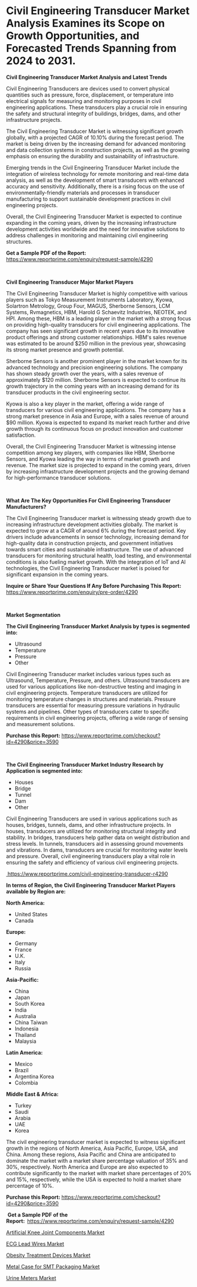 <p><h1>Civil Engineering Transducer Market Analysis Examines its Scope on Growth Opportunities, and Forecasted Trends Spanning from 2024 to 2031.</h1></p><p><strong>Civil Engineering Transducer Market Analysis and Latest Trends</strong></p>
<p><p>Civil Engineering Transducers are devices used to convert physical quantities such as pressure, force, displacement, or temperature into electrical signals for measuring and monitoring purposes in civil engineering applications. These transducers play a crucial role in ensuring the safety and structural integrity of buildings, bridges, dams, and other infrastructure projects.</p><p>The Civil Engineering Transducer Market is witnessing significant growth globally, with a projected CAGR of 10.10% during the forecast period. The market is being driven by the increasing demand for advanced monitoring and data collection systems in construction projects, as well as the growing emphasis on ensuring the durability and sustainability of infrastructure.</p><p>Emerging trends in the Civil Engineering Transducer Market include the integration of wireless technology for remote monitoring and real-time data analysis, as well as the development of smart transducers with enhanced accuracy and sensitivity. Additionally, there is a rising focus on the use of environmentally-friendly materials and processes in transducer manufacturing to support sustainable development practices in civil engineering projects.</p><p>Overall, the Civil Engineering Transducer Market is expected to continue expanding in the coming years, driven by the increasing infrastructure development activities worldwide and the need for innovative solutions to address challenges in monitoring and maintaining civil engineering structures.</p></p>
<p><strong>Get a Sample PDF of the Report:&nbsp;</strong> <a href="https://www.reportprime.com/enquiry/request-sample/4290">https://www.reportprime.com/enquiry/request-sample/4290</a></p>
<p>&nbsp;</p>
<p><strong>Civil Engineering Transducer Major Market Players</strong></p>
<p><p>The Civil Engineering Transducer Market is highly competitive with various players such as Tokyo Measurement Instruments Laboratory, Kyowa, Solartron Metrology, Group Four, MAGUS, Sherborne Sensors, LCM Systems, Rvmagnetics, HBM, Harold G Schaevitz Industries, NEOTEK, and HPI. Among these, HBM is a leading player in the market with a strong focus on providing high-quality transducers for civil engineering applications. The company has seen significant growth in recent years due to its innovative product offerings and strong customer relationships. HBM's sales revenue was estimated to be around $250 million in the previous year, showcasing its strong market presence and growth potential.</p><p>Sherborne Sensors is another prominent player in the market known for its advanced technology and precision engineering solutions. The company has shown steady growth over the years, with a sales revenue of approximately $120 million. Sherborne Sensors is expected to continue its growth trajectory in the coming years with an increasing demand for its transducer products in the civil engineering sector.</p><p>Kyowa is also a key player in the market, offering a wide range of transducers for various civil engineering applications. The company has a strong market presence in Asia and Europe, with a sales revenue of around $90 million. Kyowa is expected to expand its market reach further and drive growth through its continuous focus on product innovation and customer satisfaction.</p><p>Overall, the Civil Engineering Transducer Market is witnessing intense competition among key players, with companies like HBM, Sherborne Sensors, and Kyowa leading the way in terms of market growth and revenue. The market size is projected to expand in the coming years, driven by increasing infrastructure development projects and the growing demand for high-performance transducer solutions.</p></p>
<p>&nbsp;</p>
<p><strong>What Are The Key Opportunities For Civil Engineering Transducer Manufacturers?</strong></p>
<p><p>The Civil Engineering Transducer market is witnessing steady growth due to increasing infrastructure development activities globally. The market is expected to grow at a CAGR of around 6% during the forecast period. Key drivers include advancements in sensor technology, increasing demand for high-quality data in construction projects, and government initiatives towards smart cities and sustainable infrastructure. The use of advanced transducers for monitoring structural health, load testing, and environmental conditions is also fueling market growth. With the integration of IoT and AI technologies, the Civil Engineering Transducer market is poised for significant expansion in the coming years.</p></p>
<p><strong>Inquire or Share Your Questions If Any Before Purchasing This Report:</strong> <a href="https://www.reportprime.com/enquiry/pre-order/4290">https://www.reportprime.com/enquiry/pre-order/4290</a></p>
<p>&nbsp;</p>
<p><strong>Market Segmentation</strong></p>
<p><strong>The Civil Engineering Transducer Market Analysis by types is segmented into:</strong></p>
<p><ul><li>Ultrasound</li><li>Temperature</li><li>Pressure</li><li>Other</li></ul></p>
<p><p>Civil Engineering Transducer market includes various types such as Ultrasound, Temperature, Pressure, and others. Ultrasound transducers are used for various applications like non-destructive testing and imaging in civil engineering projects. Temperature transducers are utilized for monitoring temperature changes in structures and materials. Pressure transducers are essential for measuring pressure variations in hydraulic systems and pipelines. Other types of transducers cater to specific requirements in civil engineering projects, offering a wide range of sensing and measurement solutions.</p></p>
<p><strong>Purchase this Report:&nbsp;</strong><a href="https://www.reportprime.com/checkout?id=4290&price=3590">https://www.reportprime.com/checkout?id=4290&price=3590</a></p>
<p>&nbsp;</p>
<p><strong>The Civil Engineering Transducer Market Industry Research by Application is segmented into:</strong></p>
<p><ul><li>Houses</li><li>Bridge</li><li>Tunnel</li><li>Dam</li><li>Other</li></ul></p>
<p><p>Civil Engineering Transducers are used in various applications such as houses, bridges, tunnels, dams, and other infrastructure projects. In houses, transducers are utilized for monitoring structural integrity and stability. In bridges, transducers help gather data on weight distribution and stress levels. In tunnels, transducers aid in assessing ground movements and vibrations. In dams, transducers are crucial for monitoring water levels and pressure. Overall, civil engineering transducers play a vital role in ensuring the safety and efficiency of various civil engineering projects.</p></p>
<p><a href="https://www.reportprime.com/civil-engineering-transducer-r4290">&nbsp;https://www.reportprime.com/civil-engineering-transducer-r4290</a></p>
<p><strong>In terms of Region, the Civil Engineering Transducer Market Players available by Region are:</strong></p>
<p>
    <p> <strong> North America: </strong>
        <ul>
            <li>United States</li>
            <li>Canada</li>
        </ul>
        </p> 
    <p> <strong> Europe: </strong>
        <ul>
            <li>Germany</li>
            <li>France</li>
            <li>U.K.</li>
            <li>Italy</li>
            <li>Russia</li>
        </ul>
        </p> 
    <p> <strong> Asia-Pacific: </strong>
        <ul>
            <li>China</li>
            <li>Japan</li>
            <li>South Korea</li>
            <li>India</li>
            <li>Australia</li>
            <li>China Taiwan</li>
            <li>Indonesia</li>
            <li>Thailand</li>
            <li>Malaysia</li>
        </ul>
        </p> 
    <p> <strong> Latin America: </strong>
        <ul>
            <li>Mexico</li>
            <li>Brazil</li>
            <li>Argentina Korea</li>
            <li>Colombia</li>
        </ul>
        </p> 
    <p> <strong> Middle East & Africa: </strong>
        <ul>
            <li>Turkey</li>
            <li>Saudi</li>
            <li>Arabia</li>
            <li>UAE</li>
            <li>Korea</li>
        </ul>
    </p>
    </p>
<p><p>The civil engineering transducer market is expected to witness significant growth in the regions of North America, Asia Pacific, Europe, USA, and China. Among these regions, Asia Pacific and China are anticipated to dominate the market with a market share percentage valuation of 35% and 30%, respectively. North America and Europe are also expected to contribute significantly to the market with market share percentages of 20% and 15%, respectively, while the USA is expected to hold a market share percentage of 10%.</p></p>
<p><strong>Purchase this Report: </strong><a href="https://www.reportprime.com/checkout?id=4290&price=3590">https://www.reportprime.com/checkout?id=4290&price=3590</a></p>
<p>&nbsp;<strong>Get a Sample PDF of the Report:&nbsp;&nbsp;</strong><a href="https://www.reportprime.com/enquiry/request-sample/4290">https://www.reportprime.com/enquiry/request-sample/4290</a></p>
<p><strong></strong></p>
<p><p><a href="https://medium.com/@paullawrence644/artificial-knee-joint-components-market-research-report-market-forecast-and-growth-prospects-with-0d656bcccacb">Artificial Knee Joint Components Market</a></p><p><a href="https://medium.com/@samirmayert67/ecg-lead-wires-market-size-is-growing-at-cagr-of-9-1-a485e879f9fa">ECG Lead Wires Market</a></p><p><a href="https://medium.com/@raygrimes99/obesity-treatment-devices-market-growth-market-segmentation-and-regional-analysis-global-3681d44944ed">Obesity Treatment Devices Market</a></p><p><a href="https://github.com/josesg55/Market-Research-Report-List-4/blob/main/metal-case-for-smt-packaging-market.md">Metal Case for SMT Packaging Market</a></p><p><a href="https://medium.com/@bryaneal908/global-urine-meters-market-size-is-expected-to-reach-at-a-cagr-of-11-5-1196e5d46425">Urine Meters Market</a></p></p>